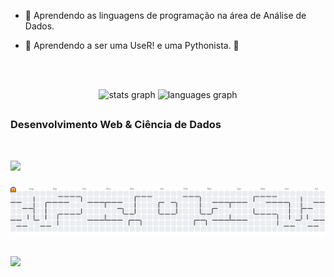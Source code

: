 * 🌱 Aprendendo as linguagens de programação na área de Análise de Dados.
  
* 🌱 Aprendendo a ser uma UseR! e uma Pythonista.  🎲
  
<br><br/>

<div align="center">
  <img src="https://github-readme-stats.vercel.app/api?username=AnaCaroline1&hide_title=true&hide_rank=false&show_icons=true&include_all_commits=true&count_private=true&disable_animations=false&theme=material-palenight&locale=pt-br&hide_border=true&order=1" height="150" alt="stats graph"  />
  <img src="https://github-readme-stats.vercel.app/api/top-langs?username=AnaCaroline1&locale=pt-br&hide_title=false&layout=compact&card_width=320&langs_count=5&theme=material-palenight&hide_border=true&order=2" height="150" alt="languages graph"  />
</div>


##

<div align = "left">
  
### Desenvolvimento Web & Ciência de Dados
<br>

<div/>

<p align="left">
  <a href="https://skillicons.dev">
    <img src="https://skillicons.dev/icons?i=html,css,js,mysql,py,r,git,github,wordpress,vscode" />
  </a>
</p>

###

<picture>
  <source media="(prefers-color-scheme: dark)" srcset="https://raw.githubusercontent.com/AnaCaroline1/AnaCaroline1/output/pacman-contribution-graph-dark.svg">
  <source media="(prefers-color-scheme: light)" srcset="https://raw.githubusercontent.com/AnaCaroline1/AnaCaroline1/output/pacman-contribution-graph.svg">
  <img alt="pacman contribution graph" src="https://raw.githubusercontent.com/AnaCaroline1/AnaCaroline1/output/pacman-contribution-graph.svg">
</picture>

###

##

<div align="left">
  <a href="http://www.linkedin.com/in/ana-caroline-48z9/" target="_blank"><img  src="https://img.shields.io/badge/LinkedIn-0077B5?style=for-the-badge&logo=linkedin&logoColor=white" target="_blank"></a>
</div>
